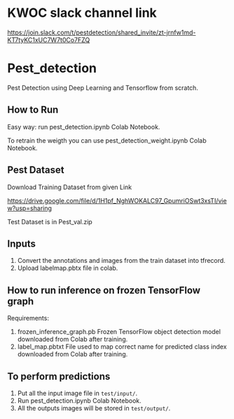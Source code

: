 # KWOC slack channel link
https://join.slack.com/t/pestdetection/shared_invite/zt-jrnfw1md-KT7tyKC1xUC7W7t0Co7FZQ

# Pest_detection
Pest Detection using Deep Learning and Tensorflow from scratch.

## How to Run

Easy way: run pest_detection.ipynb Colab Notebook.

To retrain the weigth you can use pest_detection_weight.ipynb Colab Notebook.

## Pest Dataset
Download Training Dataset from given Link

https://drive.google.com/file/d/1H1pf_NghWOKALC97_GpumriOSwt3xsTI/view?usp=sharing

Test Dataset is in Pest_val.zip

## Inputs

1. Convert the annotations and images from the train dataset into tfrecord.
2. Upload labelmap.pbtx file in colab.

## How to run inference on frozen TensorFlow graph
Requirements:

1. frozen_inference_graph.pb Frozen TensorFlow object detection model downloaded from Colab after training.
2. label_map.pbtxt File used to map correct name for predicted class index downloaded from Colab after training.

## To perform predictions
1. Put all the input image file in ``test/input/``.
2. Run pest_detection.ipynb Colab Notebook.
3. All the outputs images will be stored in ``test/output/``.

